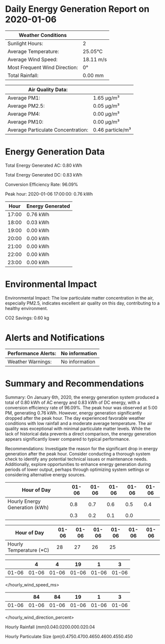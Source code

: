 # Daily Energy Generation Report on 2020-01-06

|Weather Conditions| |
|---|---|
|Sunlight Hours:|2|
|Average Temperature:|25.05°C|
|Average Wind Speed:|18.11 m/s|
|Most Frequent Wind Direction:|0°|
|Total Rainfall:|0.00 mm|

|Air Quality Data:| |
|---|---|
|Average PM1:|1.65 μg/m³|
|Average PM2.5:|0.05 μg/m³|
|Average PM4:|0.00 μg/m³|
|Average PM10:|0.00 μg/m³|
|Average Particulate Concentration:|0.46 particle/m³|

# Energy Generation Data

Total Energy Generated AC: 0.80 kWh

Total Energy Generated DC: 0.83 kWh

Conversion Efficiency Rate: 96.09%

Peak hour: 2020-01-06 17:00:00: 0.76 kWh

|Hour|Energy Generated|
|---|---|
|17:00|0.76 kWh|
|18:00|0.03 kWh|
|19:00|0.00 kWh|
|20:00|0.00 kWh|
|21:00|0.00 kWh|
|22:00|0.00 kWh|
|23:00|0.00 kWh|

# Environmental Impact

Environmental Impact: The low particulate matter concentration in the air, especially PM2.5, indicates excellent air quality on this day, contributing to a healthy environment.

CO2 Savings: 0.60 kg

# Alerts and Notifications

|Performance Alerts:|No information|
|---|---|
|Weather Warnings:|No information|

# Summary and Recommendations

Summary: On January 6th, 2020, the energy generation system produced a total of 0.80 kWh of AC energy and 0.83 kWh of DC energy, with a conversion efficiency rate of 96.09%. The peak hour was observed at 5:00 PM, generating 0.76 kWh. However, energy generation significantly dropped after the peak hour. The day experienced favorable weather conditions with low rainfall and a moderate average temperature. The air quality was exceptional with minimal particulate matter levels. While the lack of historical data prevents a direct comparison, the energy generation appears significantly lower compared to typical performance.

Recommendations: Investigate the reason for the significant drop in energy generation after the peak hour. Consider conducting a thorough system check to identify any potential technical issues or maintenance needs. Additionally, explore opportunities to enhance energy generation during periods of lower output, perhaps through optimizing system settings or considering alternative energy sources.

|Hour of Day|01-06|01-06|01-06|01-06|01-06|
|---|---|---|---|---|---|
|Hourly Energy Generation (kWh)|0.8|0.7|0.6|0.5|0.4|
| |0.3|0.2|0.1|0.0| |

|Hour of Day|01-06|01-06|01-06|01-06|01-06|01-06|
|---|---|---|---|---|---|---|
|Hourly Temperature (*C)|28|27|26|25| | |

| |4|4|19|1|3|
|---|---|---|---|---|---|
|01-06|01-06|01-06|01-06|01-06|01-06|

</hourly_wind_speed_ms>

| |84|84|19|1|3|
|---|---|---|---|---|---|
|01-06|01-06|01-06|01-06|01-06|01-06|

</hourly_wind_direction_percent>

Hourly Rainfall (mm)0.040.0200.000.020.04

Hourly Particulate Size (pm)0.4750.4700.4650.4600.4550.450